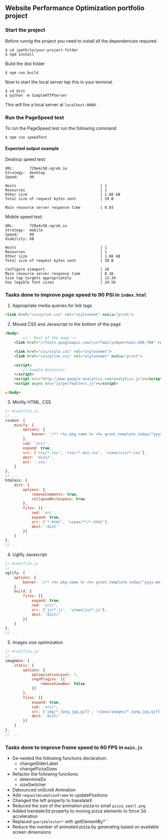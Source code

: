 ## Website Performance Optimization portfolio project

### Start the project
Before runnig the project you need to install all the dependencies required.
```shell
$ cd /path/to/your-project-folder
$ npm install
```

Build the dist folder
```shell
$ npm run build
```

Now to start the local server tap this in your terminal.

```shell
$ cd dist
$ python -m SimpleHTTPServer
```
This will fire a local server at `localhost:8000`.

### Run the PageSpeed test
To run the PageSpeed test run the following command
```shell
$ npm run speedTest
```
#### Expected output example

Desktop speed test:
```shell
URL:       729e4c58.ngrok.io
Strategy:  desktop
Speed:     99

Hosts                                      | 1
Resources                                  | 1
Other size                                 | 1.66 kB
Total size of request bytes sent           | 39 B

Main resource server response time         | 0.03
```


Mobile speed test:
```shell
URL:       729e4c58.ngrok.io
Strategy:  mobile
Speed:     99
Usability: 68

Hosts                                      | 1
Resources                                  | 1
Other size                                 | 1.66 kB
Total size of request bytes sent           | 39 B

Configure viewport                         | 10
Main resource server response time         | 0.16
Size tap targets appropriately             | 13.34
Use legible font sizes                     | 24.56
```

### Tasks done to improve page speed to 90 PSI in `index.html`
1. Appropriate media queries for link tags
```html
<link href="css/print.css" rel="stylesheet" media="print">
```
2. Moved CSS and Javascript to the bottom of the page
```html
<body>
        <!-- Rest of the page-->
	<link href="//fonts.googleapis.com/css?family=Open+Sans:400,700" rel="stylesheet">

	<link href="css/style.css" rel="stylesheet">
	<link href="css/print.css" rel="stylesheet" media="print">

	<script>
		// Google Analytics
	</script>
	<script src="http://www.google-analytics.com/analytics.js"></script>
	<script async src="js/perfmatters.js"></script>

</body>
```

3. Minifiy HTML, CSS <br>
```javascript
// Gruntfile.js
// ...
cssmin: {
    minify: {
        options: {
            banner: '/*! <%= pkg.name %> <%= grunt.template.today("yyyy-mm-dd") %> */\n'
        },
        cwd: 'src/',
        expand: true,
        src: ['css/*.css', 'css/!*.min.css', 'views/css/*.css'],
        dest: 'dist/',
        ext: '.css'
    }
},
// ...
htmlmin: {
    dist: {
        options: {
            removeComments: true,
            collapseWhitespace: true
        },
        files: [{
            cwd: 'src',
            expand: true,
            src: ['*.html', 'views/**/*.html'],
            dest: 'dist'
        }]
    }
},
// ...
```
4. Uglify Javascript
```javascript
// Gruntfile.js
// ...
uglify: {
    options: {
        banner: '/*! <%= pkg.name %> <%= grunt.template.today("yyyy-mm-dd") %> */\n'
    },
    build: {
        files: [{
            expand: true,
            cwd: 'src/',
            src: ['js/*.js', 'views/js/*.js'],
            dest: 'dist/'
        }]
    }
},
// ...
```
5. Images size optimization
```javascript
// Gruntfile.js
// ...
imagemin: {
    static: {
        options: {
            optimizationLevel: 7,
            svgoPlugins: [{
                removeViewBox: false
            }]
        },
        files: [{
            expand: true,
            cwd: 'src/',
            src: ['img/*.{png,jpg,gif}', 'views/images/*.{png,jpg,gif}'],
            dest: 'dist/'
        }]
    }
},
// ...
```

### Tasks done to improve frame speed to 60 FPS in `main.js`
- De-nested the following functions declaration:
    * changeSliderLabel
    * changePizzaSizes
- Refactor the following functions:
    * determineDx
    * sizeSwitcher
- Debounced onScroll Animation
- Add `requestAnimationFrame` to updatePositions
- Changed the left property to translateX
- Reduced the size of the animation pizza to small `pizza_small.png`
- Added translate3d property to moving pizza elements to force 3d acceleration
- Replaced `querySelector*` with getElementBy*``
- Reduce the number of animated pizza by generating based on available screen dimensions